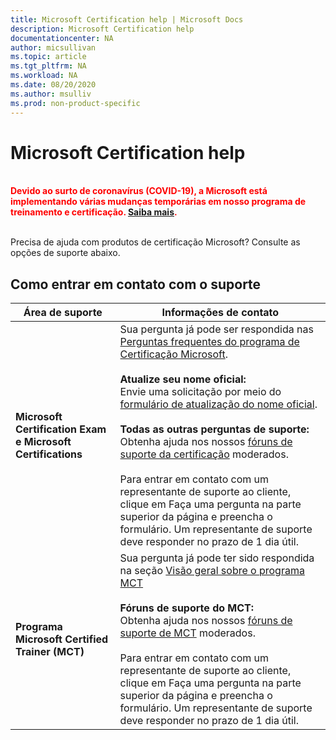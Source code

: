 ```yaml
---
title: Microsoft Certification help | Microsoft Docs
description: Microsoft Certification help
documentationcenter: NA
author: micsullivan
ms.topic: article
ms.tgt_pltfrm: NA
ms.workload: NA
ms.date: 08/20/2020
ms.author: msulliv
ms.prod: non-product-specific
---
```

# Microsoft Certification help

<div style='color&#58; red;'><strong><font color="red"><br/>Devido ao surto de coronavírus (COVID-19), a Microsoft está implementando várias mudanças temporárias em nosso programa de treinamento e certificação. <a href='/learn/certifications/posts/an-important-update-on-microsoft-training-and-certification'>Saiba mais</a>.</font></strong><br/><br/></div>

Precisa de ajuda com produtos de certificação Microsoft? Consulte as opções de suporte abaixo.

## Como entrar em contato com o suporte

| Área de suporte | Informações de contato |
| ------------- | --- |
| **Microsoft Certification Exam e Microsoft Certifications** | Sua pergunta já pode ser respondida nas [Perguntas frequentes do programa de Certificação Microsoft](/learn/certifications/microsoft-certification-program-faqs). <br/><br/>  **Atualize seu nome oficial:** <br/>Envie uma solicitação por meio do [formulário de atualização do nome oficial](https://aka.ms/MSCertificationLegalNamechange).<br/><br/>  **Todas as outras perguntas de suporte:** <br/>Obtenha ajuda nos nossos [fóruns de suporte da certificação](https://aka.ms/MCPForum) moderados.<br/><br/> Para entrar em contato com um representante de suporte ao cliente, clique em Faça uma pergunta na parte superior da página e preencha o formulário.  Um representante de suporte deve responder no prazo de 1 dia útil. |
| **Programa Microsoft Certified Trainer (MCT)** | Sua pergunta já pode ter sido respondida na seção [Visão geral sobre o programa MCT](/learn/certifications/mct-certification)<br/><br/>  **Fóruns de suporte do MCT:** <br/> Obtenha ajuda nos nossos [fóruns de suporte de MCT](https://aka.ms/MCTForum) moderados.<br/><br/> Para entrar em contato com um representante de suporte ao cliente, clique em Faça uma pergunta na parte superior da página e preencha o formulário.  Um representante de suporte deve responder no prazo de 1 dia útil. |